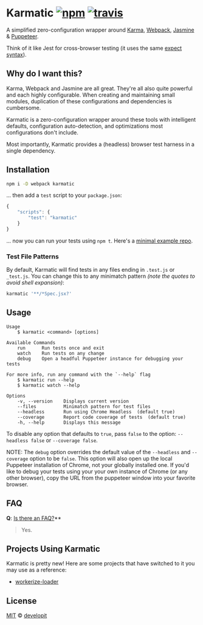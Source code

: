 # Karmatic [![npm](https://img.shields.io/npm/v/karmatic.svg)](https://npm.im/karmatic) [![travis](https://travis-ci.org/developit/karmatic.svg?branch=master)](https://travis-ci.org/developit/karmatic)

A simplified zero-configuration wrapper around [Karma], [Webpack], [Jasmine] & [Puppeteer].

Think of it like Jest for cross-browser testing (it uses the same [expect syntax](https://jestjs.io/docs/en/using-matchers)).

## Why do I want this?

Karma, Webpack and Jasmine are all great. They're all also quite powerful and each highly configurable. When creating and maintaining small modules, duplication of these configurations and dependencies is cumbersome.

Karmatic is a zero-configuration wrapper around these tools with intelligent defaults, configuration auto-detection, and optimizations most configurations don't include.

Most importantly, Karmatic provides a (headless) browser test harness in a single dependency.

## Installation

```sh
npm i -D webpack karmatic
```

... then add a `test` script to your `package.json`:

```js
{
    "scripts": {
    	"test": "karmatic"
    }
}
```

... now you can run your tests using `npm t`. Here's a [minimal example repo](https://gist.github.com/developit/acd8a075350eeb6574439e92888c50cf).

### Test File Patterns

By default, Karmatic will find tests in any files ending in `.test.js` or `_test.js`.
You can change this to any minimatch pattern _(note the quotes to avoid shell expansion)_:

```sh
karmatic '**/*Spec.jsx?'
```

## Usage

```text
Usage
    $ karmatic <command> [options]

Available Commands
    run      Run tests once and exit
    watch    Run tests on any change
    debug    Open a headful Puppeteer instance for debugging your tests

For more info, run any command with the `--help` flag
    $ karmatic run --help
    $ karmatic watch --help

Options
    -v, --version    Displays current version
    --files          Minimatch pattern for test files
    --headless       Run using Chrome Headless  (default true)
    --coverage       Report code coverage of tests  (default true)
    -h, --help       Displays this message
```

To disable any option that defaults to `true`, pass `false` to the option: `--headless false` or `--coverage false`.

NOTE: The `debug` option overrides the default value of the `--headless` and `--coverage` option to be `false`. This option will also open up the local Puppeteer installation of Chrome, not your globally installed one. If you'd like to debug your tests using your your own instance of Chrome (or any other browser), copy the URL from the puppeteer window into your favorite browser.

## FAQ

**Q**: [Is there an FAQ?](https://twitter.com/gauntface/status/956259291928776704)\*\*

> Yes.

## Projects Using Karmatic

Karmatic is pretty new! Here are some projects that have switched to it you may use as a reference:

- [workerize-loader](https://github.com/developit/workerize-loader/commit/afaa20bbfbdec1d6a5523ec69ba2a2d5d495cfd6)

## License

[MIT](https://oss.ninja/mit/developit) © [developit](https://github.com/developit)

[karma]: https://karma-runner.github.io
[webpack]: https://webpack.js.org
[jasmine]: https://jasmine.github.io
[puppeteer]: https://github.com/GoogleChrome/puppeteer
